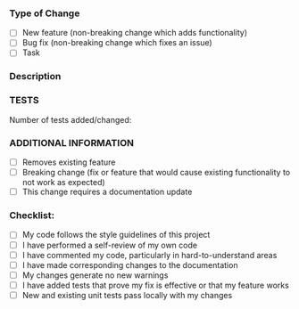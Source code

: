 ### Type of Change
<!--- Check any relevant boxes with "x" -->
- [ ] New feature (non-breaking change which adds functionality)
- [ ] Bug fix (non-breaking change which fixes an issue)
- [ ] Task

### Description

### TESTS
<!--- Specify number of tests added or changed -->
Number of tests added/changed: 

### ADDITIONAL INFORMATION
<!--- Check any relevant boxes with "x" -->
<!--- HINT: Enter the ticket number as TP-XXXX format -->
- [ ] Removes existing feature
- [ ] Breaking change (fix or feature that would cause existing functionality to not work as expected)
- [ ] This change requires a documentation update

### Checklist:
- [ ] My code follows the style guidelines of this project
- [ ] I have performed a self-review of my own code
- [ ] I have commented my code, particularly in hard-to-understand areas
- [ ] I have made corresponding changes to the documentation
- [ ] My changes generate no new warnings
- [ ] I have added tests that prove my fix is effective or that my feature works
- [ ] New and existing unit tests pass locally with my changes
